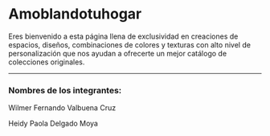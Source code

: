 # Amoblandotuhogar

Eres bienvenido a esta página llena de exclusividad en creaciones de espacios, diseños, combinaciones de colores y texturas con alto nivel de personalización que nos ayudan a ofrecerte un mejor catálogo de colecciones originales. 


_____________________________________________
### Nombres de los integrantes:

Wilmer Fernando Valbuena Cruz

Heidy Paola Delgado Moya
